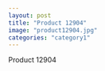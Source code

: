 ```yaml
---
layout: post
title: "Product 12904"
image: "product12904.jpg"
categories: "category1"
---
```

Product 12904
